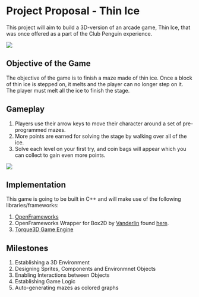 # Project Proposal - Thin Ice
This project will aim to build a 3D-version of an arcade game, Thin Ice, that was once offered as a part of the Club Penguin experience.

![](https://vignette.wikia.nocookie.net/clubpenguin/images/0/09/Thin_Ice_game.PNG/revision/latest?cb=20090503123935) 
## Objective of the Game
The objective of the game is to finish a maze made of thin ice. Once a block of thin ice is stepped on, it melts and the player can no longer step on it. The player must melt all the ice to finish the stage. 

## Gameplay
1. Players use their arrow keys to move their character around a set of pre-programmed mazes. 
2. More points are earned for solving the stage by walking over all of the ice.
3. Solve each level on your first try, and coin bags will appear which you can collect to gain even more points.

![](https://vignette.wikia.nocookie.net/clubpenguin/images/6/69/Thin_Ice.PNG/revision/latest?cb=20070305154135)

## Implementation
This game is going to be built in C++ and will make use of the following libraries/frameworks:

1. [OpenFrameworks](https://github.com/openframeworks/openFrameworks)
2. OpenFrameworks Wrapper for Box2D by [Vanderlin](https://github.com/vanderlin) found [here](https://github.com/vanderlin/ofxBox2d). 
3. [Torque3D Game Engine](https://github.com/GarageGames/Torque3D)

## Milestones

1. Establishing a 3D Environment
2. Designing Sprites, Components and Environmnet Objects
3. Enabling Interactions between Objects
4. Establishing Game Logic
5. Auto-generating mazes as colored graphs

